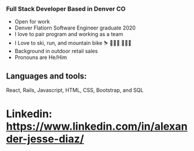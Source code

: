 ###  Full Stack Developer Based in Denver CO
  * Open for work 
  * Denver Flatiorn Software Engineer graduate 2020 
  * I love to pair program and working as a team
  * I Love to ski, run, and mountain bike ⛷ 🏃🏼‍♂️ 🚵🏼‍♂️
  * Background in outdoor retail sales
  * Pronouns are He/Him

## Languages and tools:
React, Rails, Javascript, HTML, CSS, Bootstrap, and SQL

# Linkedin: https://www.linkedin.com/in/alexander-jesse-diaz/
